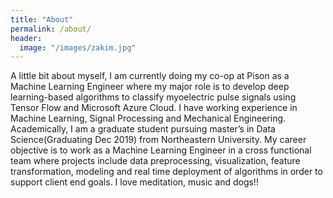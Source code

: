 ```yaml
---
title: "About"
permalink: /about/
header:
  image: "/images/zakim.jpg"
---
```


 A little bit about myself, I am currently doing my co-op at Pison as a Machine Learning Engineer where my major role is to develop deep learning-based algorithms to classify myoelectric pulse signals using Tensor Flow and Microsoft Azure Cloud. I have working experience in Machine Learning, Signal Processing and Mechanical Engineering.  Academically, I am a graduate student pursuing master’s in Data Science(Graduating Dec 2019) from Northeastern University. My career objective is to work as a Machine Learning Engineer in a cross functional team where projects include data preprocessing, visualization, feature transformation, modeling and real time deployment of algorithms in order to support client end goals. I love meditation, music and dogs!!
